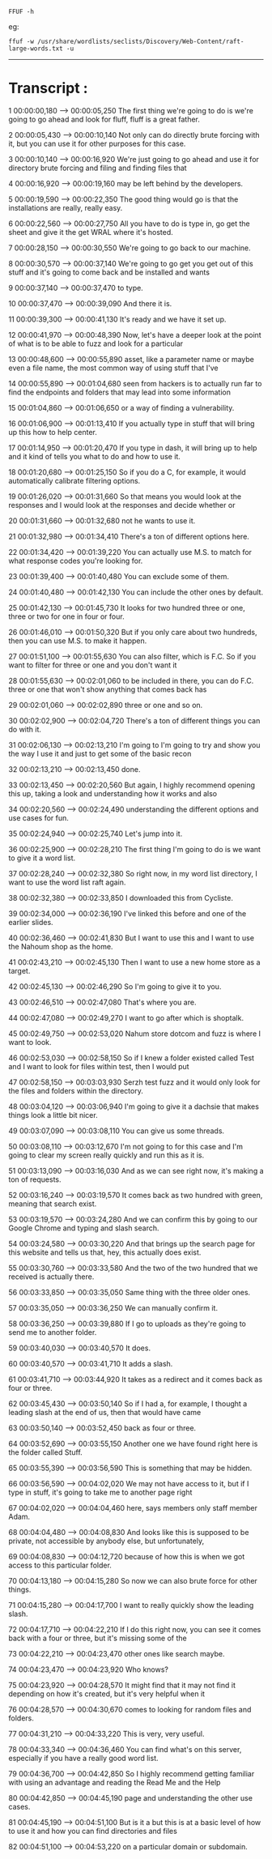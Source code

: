 
```
FFUF -h
```


eg:

```
ffuf -w /usr/share/wordlists/seclists/Discovery/Web-Content/raft-large-words.txt -u 
```

---


# Transcript :


1
00:00:00,180 --> 00:00:05,250
The first thing we're going to do is we're going to go ahead and look for fluff, fluff is a great father.

2
00:00:05,430 --> 00:00:10,140
Not only can do directly brute forcing with it, but you can use it for other purposes for this case.

3
00:00:10,140 --> 00:00:16,920
We're just going to go ahead and use it for directory brute forcing and filing and finding files that

4
00:00:16,920 --> 00:00:19,160
may be left behind by the developers.

5
00:00:19,590 --> 00:00:22,350
The good thing would go is that the installations are really, really easy.

6
00:00:22,560 --> 00:00:27,750
All you have to do is type in, go get the sheet and give it the get WRAL where it's hosted.

7
00:00:28,150 --> 00:00:30,550
We're going to go back to our machine.

8
00:00:30,570 --> 00:00:37,140
We're going to go get you get out of this stuff and it's going to come back and be installed and wants

9
00:00:37,140 --> 00:00:37,470
to type.

10
00:00:37,470 --> 00:00:39,090
And there it is.

11
00:00:39,300 --> 00:00:41,130
It's ready and we have it set up.

12
00:00:41,970 --> 00:00:48,390
Now, let's have a deeper look at the point of what is to be able to fuzz and look for a particular

13
00:00:48,600 --> 00:00:55,890
asset, like a parameter name or maybe even a file name, the most common way of using stuff that I've

14
00:00:55,890 --> 00:01:04,680
seen from hackers is to actually run far to find the endpoints and folders that may lead into some information

15
00:01:04,860 --> 00:01:06,650
or a way of finding a vulnerability.

16
00:01:06,900 --> 00:01:13,410
If you actually type in stuff that will bring up this how to help center.

17
00:01:14,950 --> 00:01:20,470
If you type in dash, it will bring up to help and it kind of tells you what to do and how to use it.

18
00:01:20,680 --> 00:01:25,150
So if you do a C, for example, it would automatically calibrate filtering options.

19
00:01:26,020 --> 00:01:31,660
So that means you would look at the responses and I would look at the responses and decide whether or

20
00:01:31,660 --> 00:01:32,680
not he wants to use it.

21
00:01:32,980 --> 00:01:34,410
There's a ton of different options here.

22
00:01:34,420 --> 00:01:39,220
You can actually use M.S. to match for what response codes you're looking for.

23
00:01:39,400 --> 00:01:40,480
You can exclude some of them.

24
00:01:40,480 --> 00:01:42,130
You can include the other ones by default.

25
00:01:42,130 --> 00:01:45,730
It looks for two hundred three or one, three or two for one in four or four.

26
00:01:46,010 --> 00:01:50,320
But if you only care about two hundreds, then you can use M.S. to make it happen.

27
00:01:51,100 --> 00:01:55,630
You can also filter, which is F.C. So if you want to filter for three or one and you don't want it

28
00:01:55,630 --> 00:02:01,060
to be included in there, you can do F.C. three or one that won't show anything that comes back has

29
00:02:01,060 --> 00:02:02,890
three or one and so on.

30
00:02:02,900 --> 00:02:04,720
There's a ton of different things you can do with it.

31
00:02:06,130 --> 00:02:13,210
I'm going to I'm going to try and show you the way I use it and just to get some of the basic recon

32
00:02:13,210 --> 00:02:13,450
done.

33
00:02:13,450 --> 00:02:20,560
But again, I highly recommend opening this up, taking a look and understanding how it works and also

34
00:02:20,560 --> 00:02:24,490
understanding the different options and use cases for fun.

35
00:02:24,940 --> 00:02:25,740
Let's jump into it.

36
00:02:25,900 --> 00:02:28,210
The first thing I'm going to do is we want to give it a word list.

37
00:02:28,240 --> 00:02:32,380
So right now, in my word list directory, I want to use the word list raft again.

38
00:02:32,380 --> 00:02:33,850
I downloaded this from Cycliste.

39
00:02:34,000 --> 00:02:36,190
I've linked this before and one of the earlier slides.

40
00:02:36,460 --> 00:02:41,830
But I want to use this and I want to use the Nahoum shop as the home.

41
00:02:43,210 --> 00:02:45,130
Then I want to use a new home store as a target.

42
00:02:45,130 --> 00:02:46,290
So I'm going to give it to you.

43
00:02:46,510 --> 00:02:47,080
That's where you are.

44
00:02:47,080 --> 00:02:49,270
I want to go after which is shoptalk.

45
00:02:49,750 --> 00:02:53,020
Nahum store dotcom and fuzz is where I want to look.

46
00:02:53,030 --> 00:02:58,150
So if I knew a folder existed called Test and I want to look for files within test, then I would put

47
00:02:58,150 --> 00:03:03,930
Serzh test fuzz and it would only look for the files and folders within the directory.

48
00:03:04,120 --> 00:03:06,940
I'm going to give it a dachsie that makes things look a little bit nicer.

49
00:03:07,090 --> 00:03:08,110
You can give us some threads.

50
00:03:08,110 --> 00:03:12,670
I'm not going to for this case and I'm going to clear my screen really quickly and run this as it is.

51
00:03:13,090 --> 00:03:16,030
And as we can see right now, it's making a ton of requests.

52
00:03:16,240 --> 00:03:19,570
It comes back as two hundred with green, meaning that search exist.

53
00:03:19,570 --> 00:03:24,280
And we can confirm this by going to our Google Chrome and typing and slash search.

54
00:03:24,580 --> 00:03:30,220
And that brings up the search page for this website and tells us that, hey, this actually does exist.

55
00:03:30,760 --> 00:03:33,580
And the two of the two hundred that we received is actually there.

56
00:03:33,850 --> 00:03:35,050
Same thing with the three older ones.

57
00:03:35,050 --> 00:03:36,250
We can manually confirm it.

58
00:03:36,250 --> 00:03:39,880
If I go to uploads as they're going to send me to another folder.

59
00:03:40,030 --> 00:03:40,570
It does.

60
00:03:40,570 --> 00:03:41,710
It adds a slash.

61
00:03:41,710 --> 00:03:44,920
It takes as a redirect and it comes back as four or three.

62
00:03:45,430 --> 00:03:50,140
So if I had a, for example, I thought a leading slash at the end of us, then that would have came

63
00:03:50,140 --> 00:03:52,450
back as four or three.

64
00:03:52,690 --> 00:03:55,150
Another one we have found right here is the folder called Stuff.

65
00:03:55,390 --> 00:03:56,590
This is something that may be hidden.

66
00:03:56,590 --> 00:04:02,020
We may not have access to it, but if I type in stuff, it's going to take me to another page right

67
00:04:02,020 --> 00:04:04,460
here, says members only staff member Adam.

68
00:04:04,480 --> 00:04:08,830
And looks like this is supposed to be private, not accessible by anybody else, but unfortunately,

69
00:04:08,830 --> 00:04:12,720
because of how this is when we got access to this particular folder.

70
00:04:13,180 --> 00:04:15,280
So now we can also brute force for other things.

71
00:04:15,280 --> 00:04:17,700
I want to really quickly show the leading slash.

72
00:04:17,710 --> 00:04:22,210
If I do this right now, you can see it comes back with a four or three, but it's missing some of the

73
00:04:22,210 --> 00:04:23,470
other ones like search maybe.

74
00:04:23,470 --> 00:04:23,920
Who knows?

75
00:04:23,920 --> 00:04:28,570
It might find that it may not find it depending on how it's created, but it's very helpful when it

76
00:04:28,570 --> 00:04:30,670
comes to looking for random files and folders.

77
00:04:31,210 --> 00:04:33,220
This is very, very useful.

78
00:04:33,340 --> 00:04:36,460
You can find what's on this server, especially if you have a really good word list.

79
00:04:36,700 --> 00:04:42,850
So I highly recommend getting familiar with using an advantage and reading the Read Me and the Help

80
00:04:42,850 --> 00:04:45,190
page and understanding the other use cases.

81
00:04:45,190 --> 00:04:51,100
But is it a but this is at a basic level of how to use it and how you can find directories and files

82
00:04:51,100 --> 00:04:53,220
on a particular domain or subdomain.